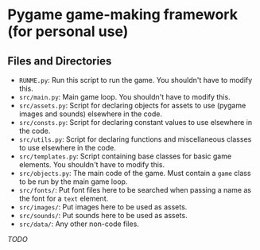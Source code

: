 # Pygame game-making framework (for personal use)

## Files and Directories

* `RUNME.py`: Run this script to run the game. You shouldn't have to modify this.
* `src/main.py`: Main game loop. You shouldn't have to modify this.
* `src/assets.py`: Script for declaring objects for assets to use (pygame images and sounds) elsewhere in the code.
* `src/consts.py`: Script for declaring constant values to use elsewhere in the code.
* `src/utils.py`: Script for declaring functions and miscellaneous classes to use elsewhere in the code.
* `src/templates.py`: Script containing base classes for basic game elements. You shouldn't have to modify this.
* `src/objects.py`: The main code of the game. Must contain a `game` class to be run by the main game loop.
* `src/fonts/`: Put font files here to be searched when passing a name as the font for a `text` element.
* `src/images/`: Put images here to be used as assets.
* `src/sounds/`: Put sounds here to be used as assets.
* `src/data/`: Any other non-code files.

*TODO*
